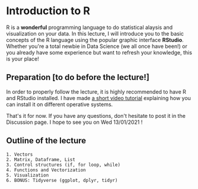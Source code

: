# Introduction to R

R is a __wonderful__ programming language to do statistical alaysis and visualization on your data. In this lecture, I will introduce you to the basic concepts of the R language using the popular graphic interface **RStudio**. Whether you're a total newbie in Data Science (we all once have been!) or you already have some experience but want to refresh your knowledge, this is your place!

## Preparation [to do before the lecture!]

In order to properly follow the lecture, it is highly recommended to have R and RStudio installed. I have made [a short video tutorial](https://youtu.be/t3p6w6O283I) explaining how you can install it on different operative systems.

That's it for now. If you have any questions, don't hesitate to post it in the Discussion page. I hope to see you on Wed 13/01/2021 !

## Outline of the lecture

```
1. Vectors
2. Matrix, Dataframe, List
3. Control structures (if, for loop, while)
4. Functions and Vectorization
5. Visualization 
6. BONUS: Tidyverse (ggplot, dplyr, tidyr)

```

